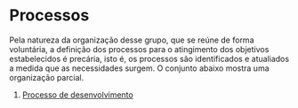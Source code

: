 # Processos

Pela natureza da organização desse grupo, que se reúne de forma voluntária, 
a definição dos processos para o atingimento dos objetivos estabelecidos é 
precária, isto é, os processos são identificados e atualiados a medida que as
necessidades surgem. O conjunto abaixo mostra uma organização parcial.

1. [Processo de desenvolvimento](p01.md)